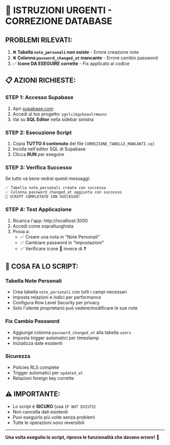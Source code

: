 # 🚨 ISTRUZIONI URGENTI - CORREZIONE DATABASE

## PROBLEMI RILEVATI:
1. ❌ **Tabella `note_personali` non esiste** - Errore creazione note
2. ❌ **Colonna `password_changed_at` mancante** - Errore cambio password  
3. ✅ **Icone DA ESEGUIRE corrette** - Fix applicato al codice

## 📋 AZIONI RICHIESTE:

### STEP 1: Accesso Supabase
1. Apri [supabase.com](https://supabase.com)
2. Accedi al tuo progetto: `ygvlcikgzkoaxlrmwsnv`
3. Vai su **SQL Editor** nella sidebar sinistra

### STEP 2: Esecuzione Script
1. Copia **TUTTO il contenuto** del file `CORREZIONE_TABELLE_MANCANTI.sql`
2. Incolla nell'editor SQL di Supabase
3. Clicca **RUN** per eseguire

### STEP 3: Verifica Successo
Se tutto va bene vedrai questi messaggi:
```
✅ Tabella note_personali creata con successo
✅ Colonna password_changed_at aggiunta con successo  
🎉 SCRIPT COMPLETATO CON SUCCESSO!
```

### STEP 4: Test Applicazione
1. Ricarica l'app: http://localhost:3000
2. Accedi come sopralluoghista
3. Prova a:
   - ✅ Creare una nota in "Note Personali" 
   - ✅ Cambiare password in "Impostazioni"
   - ✅ Verificare icone 🔴 invece di ❓

## 🔧 COSA FA LO SCRIPT:

### Tabella Note Personali
- Crea tabella `note_personali` con tutti i campi necessari
- Imposta relazioni e indici per performance
- Configura Row Level Security per privacy
- Solo l'utente proprietario può vedere/modificare le sue note

### Fix Cambio Password
- Aggiunge colonna `password_changed_at` alla tabella `users`
- Imposta trigger automatici per timestamp
- Inizializza date esistenti

### Sicurezza
- Policies RLS complete
- Trigger automatici per `updated_at`
- Relazioni foreign key corrette

## ⚠️ IMPORTANTE:
- Lo script è **SICURO** (usa `IF NOT EXISTS`)
- Non cancella dati esistenti  
- Puoi eseguirlo più volte senza problemi
- Tutte le operazioni sono reversibili

---

**Una volta eseguito lo script, riprova le funzionalità che davano errore!** 🎯